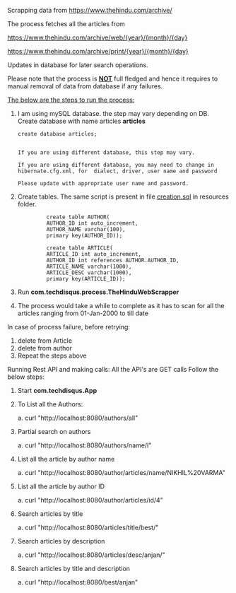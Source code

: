 Scrapping data from  https://www.thehindu.com/archive/


The process fetches all the articles from 

 https://www.thehindu.com/archive/web/{year}/{month}/{day}
 
 https://www.thehindu.com/archive/print/{year}/{month}/{day}
 
 Updates in database for later search operations.
 
 Please note that the process is <u><b>NOT</b></u> full fledged and hence it requires to manual removal of data from database if any failures.
 
 <u>The below are the steps to run the process:</u>
 
 1. I am using mySQL database. the step may vary depending on DB. Create database with name articles <b>articles</b>
 
        create database articles;
        
        
        If you are using different database, this step may vary.
         
        If you are using different database, you may need to change in hibernate.cfg.xml, for  dialect, driver, user name and password
        
        Please update with appropriate user name and password. 
        
 
 2. Create tables. The same script is present in file <u>creation.sql</u> in resources folder.
 
                 create table AUTHOR(
                 AUTHOR_ID int auto_increment,
                 AUTHOR_NAME varchar(100),
                 primary key(AUTHOR_ID));
                 
                 create table ARTICLE(
                 ARTICLE_ID int auto_increment,
                 AUTHOR_ID int references AUTHOR.AUTHOR_ID,
                 ARTICLE_NAME varchar(1000),
                 ARTICLE_DESC varchar(1000),
                 primary key(ARTICLE_ID));
 
 3. Run <b>com.techdisqus.process.TheHinduWebScrapper</b>
 4. The process would take a while to complete as it has to scan for all the articles ranging from 01-Jan-2000 to till date
 
 
 In case of process failure, before retrying:
 1. delete from Article
 2. delete from author
 3. Repeat the steps above
 
 Running Rest API and making calls:
 All the API's are GET calls
 Follow the below steps:
 1. Start <b>com.techdisqus.App</b>
 2. To List all the Authors:
 
    a. curl "http://localhost:8080/authors/all"
    
 3. Partial search on authors
 
    a. curl "http://localhost:8080/authors/name/I"
    
 4. List all the article by author name
 
    a. curl "http://localhost:8080/author/articles/name/NIKHIL%20VARMA"
    
 5. List all the article by author ID
 
    a. curl "http://localhost:8080/author/articles/id/4"
    
 6. Search articles by title
 
    a. curl "http://localhost:8080/articles/title/best/"
    
 7. Search articles by description
 
    a. curl "http://localhost:8080/articles/desc/anjan/"
    
 8. Search articles by title and description
 
    a. curl "http://localhost:8080/best/anjan"
    
 
 
 
 